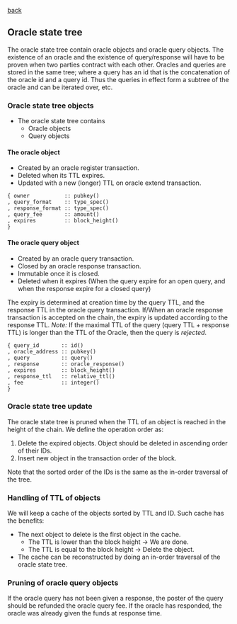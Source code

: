 [back](./oracles.md)
## Oracle state tree

The oracle state tree contain oracle objects and oracle query objects. The
existence of an oracle and the existence of query/response will have to be
proven when two parties contract with each other. Oracles and queries are
stored in the same tree; where a query has an id that is the concatenation of
the oracle id and a query id. Thus the queries in effect form a subtree of the
oracle and can be iterated over, etc.

### Oracle state tree objects

- The oracle state tree contains
  - Oracle objects
  - Query objects

#### The oracle object

- Created by an oracle register transaction.
- Deleted when its TTL expires.
- Updated with a new (longer) TTL on oracle extend transaction.

```
{ owner           :: pubkey()
, query_format    :: type_spec()
, response_format :: type_spec()
, query_fee       :: amount()
, expires         :: block_height()
}
```

#### The oracle query object

- Created by an oracle query transaction.
- Closed by an oracle response transaction.
- Immutable once it is closed.
- Deleted when it expires (When the query expire for an open query, and when
the response expire for a closed query)

The expiry is determined at creation time by the query TTL, and the response
TTL in the oracle query transaction. If/When an oracle response transaction is
accepted on the chain, the expiry is updated according to the response TTL.
*Note:* If the maximal TTL of the query (query TTL + response TTL) is longer
than the TTL of the Oracle, then the query is *rejected*.

```
{ query_id       :: id()
, oracle_address :: pubkey()
, query          :: query()
, response       :: oracle_response()
, expires        :: block_height()
, response_ttl   :: relative_ttl()
, fee            :: integer()
}
```

### Oracle state tree update

The oracle state tree is pruned when the TTL of an object is reached in the
height of the chain. We define the operation order as:

1. Delete the expired objects. Object should be deleted in ascending order of their IDs.
2. Insert new object in the transaction order of the block.

Note that the sorted order of the IDs is the same as the in-order
traversal of the tree.

### Handling of TTL of objects

We will keep a cache of the objects sorted by TTL and ID. Such cache
has the benefits:
- The next object to delete is the first object in the cache.
  - The TTL is lower than the block height -> We are done.
  - The TTL is equal to the block height -> Delete the object.
- The cache can be reconstructed by doing an in-order traversal of the
  oracle state tree.

### Pruning of oracle query objects

If the oracle query has not been given a response, the poster of
the query should be refunded the oracle query fee. If the oracle has
responded, the oracle was already given the funds at response time.

